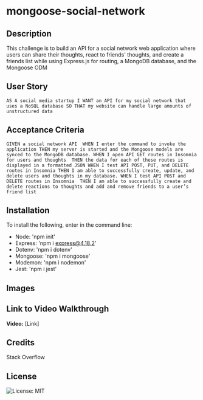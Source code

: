 # mongoose-social-network

## Description

This challenge is to build an API for a social network web application where users can share their thoughts, react to friends' thoughts, and create a friends list while using Express.js for routing, a MongoDB database, and the Mongoose ODM

## User Story

`AS A social media startup
I WANT an API for my social network that uses a NoSQL database
SO THAT my website can handle large amounts of unstructured data`

## Acceptance Criteria

`GIVEN a social network API 
WHEN I enter the command to invoke the application
THEN my server is started and the Mongoose models are synced to the MongoDB database.
WHEN I open API GET routes in Insomnia for users and thoughts 
THEN the data for each of these routes is displayed in a formatted JSON
WHEN I test API POST, PUT, and DELETE routes in Insomnia
THEN I am able to successfully create, update, and delete users and thoughts in my database.
WHEN I test API POST and DELETE routes in Insomnia 
THEN I am able to successfully create and delete reactions to thoughts and add and remove friends to a user’s friend list`

## Installation

To install the following, enter in the command line:
 - Node: 'npm init'
 - Express: 'npm i express@4.18.2'
 - Dotenv: 'npm i dotenv'
 - Mongoose: 'npm i mongoose'
 - Modemon: 'npm i nodemon'
 - Jest: 'npm i jest'

## Images



## Link to Video Walkthrough

**Video:** [Link]

## Credits

Stack Overflow

## License

![License: MIT](https://img.shields.io/badge/License-MIT-yellow.svg)